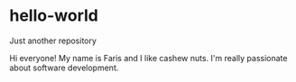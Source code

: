 # hello-world
Just another repository

Hi everyone! 
My name is Faris and I like cashew nuts. 
I'm really passionate about software development. 
